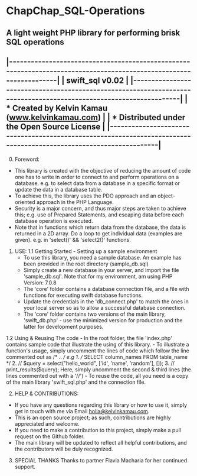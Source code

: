 # ChapChap_SQL-Operations
A light weight PHP library for performing brisk SQL operations
---------------------------------------------------------------------------------------------------------------------
|-------------------------------------------------------------------------------------------------------------------|
|      swift_sql v0.02                                                                                              |
|-------------------------------------------------------------------------------------------------------------------|
|            * Created by Kelvin Kamau (www.kelvinkamau.com)                                                        |
|            * Distributed under the Open Source License                                                            |
|-------------------------------------------------------------------------------------------------------------------|
---------------------------------------------------------------------------------------------------------------------

0. Foreword:
  - This library is created with the objective of reducing the amount of code one has to write in order to connect to and perform operations on a database.
      e.g. to select data from a database in a specific format or update the data in a database table.
  - To achieve this, the library uses the PDO approach and an object-oriented approach in the PHP Language.
  - Security is a major concern, and thus major steps are taken to achieve this;
      e.g. use of Prepared Statements, and escaping data before each database operation is executed.
  - Note that in functions which return data from the database, the data is returned in a 2D array. Do a loop to get individual data (examples are given).
      e.g. in 'select()' && 'select2()' functions.

1. USE:
 1.1 Getting Started - Setting up a sample environment
    - To use this library, you need a sample database. An example has been provided in the root directory (sample_db.sql)
    - Simply create a new database in your server, and import the file 'sample_db.sql'. Note that for my environment, am using PHP Version: 7.0.8
    - The 'core' folder contains a database connection file, and a file with functions for executing swift database functions.
    - Update the credentials in the 'db_connect.php' to match the ones in your local server so as to allow a successful database connection.
    - The 'core' folder contains two versions of the main library, 'swift_db.php' - use the minimized version for production and the latter for development purposes.

  1.2 Using & Reusing The code
    - In the root folder, the file 'index.php' contains sample code that illustrate the using of this library.
    - To illustrate a function's usage, simply uncomment the lines of code which follow the line commented out as /* .. */
        e.g   1.  /* SELECT column_names FROM table_name */
              2.  // $query = select("hello_world", ['id', 'name', 'random'], []);
              3.  // print_results($query);
           Here, simply uncomment the second & third lines (the lines commented out with a '//')
    - To reuse the code, all you need is a copy of the main library 'swift_sql.php' and the connection file.

2. HELP & CONTRIBUTIONS:
  - If you have any questions regarding this library or how to use it, simply get in touch with me via Email holla@kelvinkamau.com.
  - This is an open source project; as such, contributions are highly appreciated and welcome.
  - If you need to make a contribution to this project, simply make a pull request on the Github folder.
  - The main library will be updated to reflect all helpful contributions, and the contributors will be duly recognized.
  
 3. SPECIAL THANKS
 Thanks to partner Flavia Macharia for her continued support.
